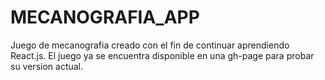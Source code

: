 # MECANOGRAFIA_APP

Juego de mecanografia creado con el fin de continuar aprendiendo React.js.
El juego ya se encuentra disponible en una gh-page para probar su version actual.

